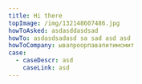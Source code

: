 ```yaml
---
title: Hi there
topImage: /img/132148607486.jpg
howToAsked: asdasddasdsad
howTo: asdasdsadasd sa sad asd asd
howToCompany: ывапроорпавапитимсмит
case:
  - caseDescr: asd
    caseLink: asd
---
```


